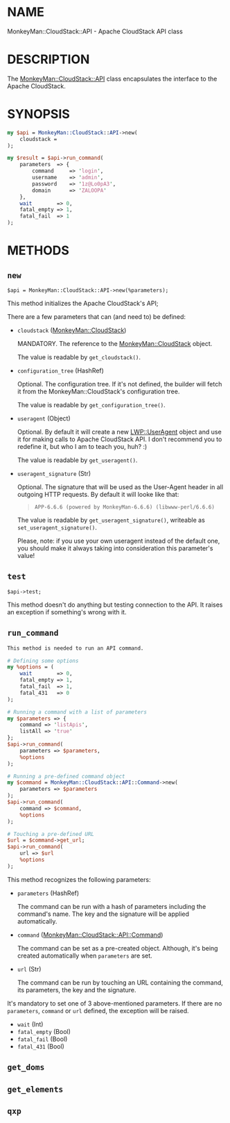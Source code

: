 # NAME

MonkeyMan::CloudStack::API - Apache CloudStack API class

# DESCRIPTION

The [MonkeyMan::CloudStack::API](https://melnik13.github.io/monkeyman/doc/MonkeyMan::CloudStack::API) class encapsulates the interface to the
Apache CloudStack.

# SYNOPSIS

```perl
my $api = MonkeyMan::CloudStack::API->new(
    cloudstack = 
);

my $result = $api->run_command(
    parameters  => {
        command     => 'login',
        username    => 'admin',
        password    => '1z@Lo0pA3',
        domain      => 'ZALOOPA'
    },
    wait        => 0,
    fatal_empty => 1,
    fatal_fail  => 1
);
```

# METHODS

## `new`

```
$api = MonkeyMan::CloudStack::API->new(%parameters);
```

This method initializes the Apache CloudStack's API;

There are a few parameters that can (and need to) be defined:

- `cloudstack` ([MonkeyMan::CloudStack](https://melnik13.github.io/monkeyman/doc/MonkeyMan::CloudStack))

    MANDATORY. The reference to the [MonkeyMan::CloudStack](https://melnik13.github.io/monkeyman/doc/MonkeyMan::CloudStack) object.

    The value is readable by `get_cloudstack()`.

- `configuration_tree` (HashRef)

    Optional. The configuration tree. If it's not defined, the builder will fetch
    it from the MonkeyMan::CloudStack's configuration tree.

    The value is readable by `get_configuration_tree()`.

- `useragent` (Object)

    Optional. By default it will create a new [LWP::UserAgent](https://melnik13.github.io/monkeyman/doc/LWP::UserAgent) object and use it 
    for making calls to Apache CloudStack API. I don't recommend you to redefine
    it, but who I am to teach you, huh? :)

    The value is readable by `get_useragent()`.

- `useragent_signature` (Str)

    Optional. The signature that will be used as the User-Agent header in all
    outgoing HTTP requests. By default it will looke like that:

    >     APP-6.6.6 (powered by MonkeyMan-6.6.6) (libwww-perl/6.6.6)

    The value is readable by `get_useragent_signature()`, writeable as
    `set_useragent_signature()`.

    Please, note: if you use your own useragent instead of the default one, you
    should make it always taking into consideration this parameter's value!

## `test`

```
$api->test;
```

This method doesn't do anything but testing connection to the API. It raises
an exception if something's wrong with it.

## `run_command`

```perl
This method is needed to run an API command.

# Defining some options
my %options = (
    wait        => 0,
    fatal_empty => 1,
    fatal_fail  => 1,
    fatal_431   => 0
);

# Running a command with a list of parameters
my $parameters => {
    command => 'listApis',
    listAll => 'true'
};
$api->run_command(
    parameters => $parameters,
    %options
);

# Running a pre-defined command object
my $command = MonkeyMan::CloudStack::API::Command->new(
    parameters => $parameters
);
$api->run_command(
    command => $command,
    %options
);

# Touching a pre-defined URL
$url = $command->get_url;
$api->run_command(
    url => $url
    %options
);
```

This method recognizes the following parameters:

- `parameters` (HashRef)

    The command can be run with a hash of parameters including the command's name.
    The key and the signature will be applied automatically.

- `command` ([MonkeyMan::CloudStack::API::Command](https://melnik13.github.io/monkeyman/doc/MonkeyMan::CloudStack::API::Command))

    The command can be set as a pre-created object. Although, it's being created
    automatically when `parameters` are set.

- `url` (Str)

    The command can be run by touching an URL containing the command, its
    parameters, the key and the signature.

It's mandatory to set one of 3 above-mentioned parameters. If there are no
`parameters`, `command` or `url` defined, the exception will be raised.

- `wait` (Int)
- `fatal_empty` (Bool)
- `fatal_fail` (Bool)
- `fatal_431` (Bool)

## `get_doms`

## `get_elements`

## `qxp`
